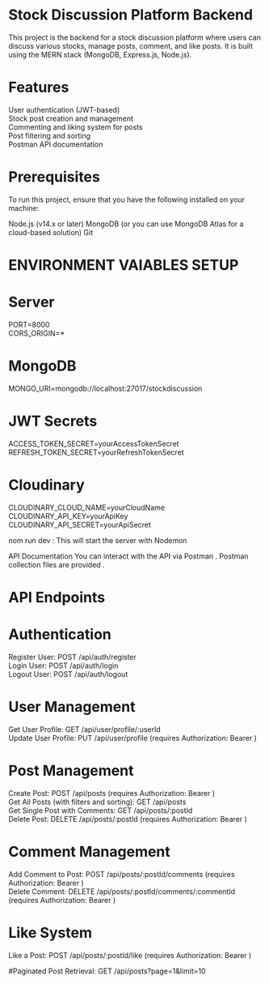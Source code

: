 # Stock Discussion Platform Backend
This project is the backend for a stock discussion platform where users can discuss various stocks, manage posts, comment, and like posts. It is built using the MERN stack (MongoDB, Express.js, Node.js).

# Features
User authentication (JWT-based) <br/>
Stock post creation and management <br/>
Commenting and liking system for posts <br/>
Post filtering and sorting <br/>
Postman API documentation  

# Prerequisites
To run this project, ensure that you have the following installed on your machine:

Node.js (v14.x or later)
MongoDB (or you can use MongoDB Atlas for a cloud-based solution)
Git

# ENVIRONMENT VAIABLES SETUP
# Server
PORT=8000  <br/>
CORS_ORIGIN=*

# MongoDB
MONGO_URI=mongodb://localhost:27017/stockdiscussion

# JWT Secrets
ACCESS_TOKEN_SECRET=yourAccessTokenSecret <br/>
REFRESH_TOKEN_SECRET=yourRefreshTokenSecret

# Cloudinary
CLOUDINARY_CLOUD_NAME=yourCloudName <br/>
CLOUDINARY_API_KEY=yourApiKey <br/>
CLOUDINARY_API_SECRET=yourApiSecret


nom run dev : This will start the server with Nodemon

API Documentation
You can interact with the API via Postman . Postman collection files are provided .

# API Endpoints
# Authentication
Register User: POST /api/auth/register <br/>
Login User: POST /api/auth/login <br/>
Logout User: POST /api/auth/logout <br/>


# User Management 
Get User Profile: GET /api/user/profile/:userId <br/>
Update User Profile: PUT /api/user/profile (requires Authorization: Bearer <token>) <br/>

# Post Management
Create Post: POST /api/posts (requires Authorization: Bearer <token>) <br/>
Get All Posts (with filters and sorting): GET /api/posts <br/>
Get Single Post with Comments: GET /api/posts/:postId <br/>
Delete Post: DELETE /api/posts/:postId (requires Authorization: Bearer <token>)

# Comment Management
Add Comment to Post: POST /api/posts/:postId/comments (requires Authorization: Bearer <token>) <br/>
Delete Comment: DELETE /api/posts/:postId/comments/:commentId (requires Authorization: Bearer <token>)

# Like System
Like a Post: POST /api/posts/:postId/like (requires Authorization: Bearer <token>)

#Paginated Post Retrieval: GET /api/posts?page=1&limit=10


